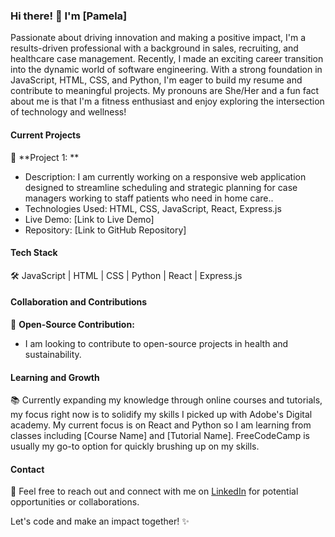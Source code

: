 ### Hi there! 👋 I'm [Pamela]

Passionate about driving innovation and making a positive impact, I'm a results-driven professional with a background in sales, recruiting, and healthcare case management. Recently, I made an exciting career transition into the dynamic world of software engineering. With a strong foundation in JavaScript, HTML, CSS, and Python, I'm eager to build my resume and contribute to meaningful projects. My pronouns are She/Her and a fun fact about me is that I'm a fitness enthusiast and enjoy exploring the intersection of technology and wellness!

#### Current Projects

🚀 **Project 1: **
- Description: I am currently working on a responsive web application designed to streamline scheduling and strategic planning for case managers working to staff patients who need in home care..
- Technologies Used: HTML, CSS, JavaScript, React, Express.js
- Live Demo: [Link to Live Demo]
- Repository: [Link to GitHub Repository]

#### Tech Stack

🛠️ JavaScript | HTML | CSS | Python | React | Express.js 

#### Collaboration and Contributions

🌟 **Open-Source Contribution:**
- I am looking to contribute to open-source projects in health and sustainability.

#### Learning and Growth

📚 Currently expanding my knowledge through online courses and tutorials, my focus right now is to solidify my skills I picked up with Adobe's Digital academy. My current focus is on React and Python so I am learning from classes including [Course Name] and [Tutorial Name]. FreeCodeCamp is usually my go-to option for quickly brushing up on my skills. 

#### Contact

📩 Feel free to reach out and connect with me on [LinkedIn](https://www.linkedin.com/in/pamela-stankova/) for potential opportunities or collaborations.

Let's code and make an impact together! ✨

